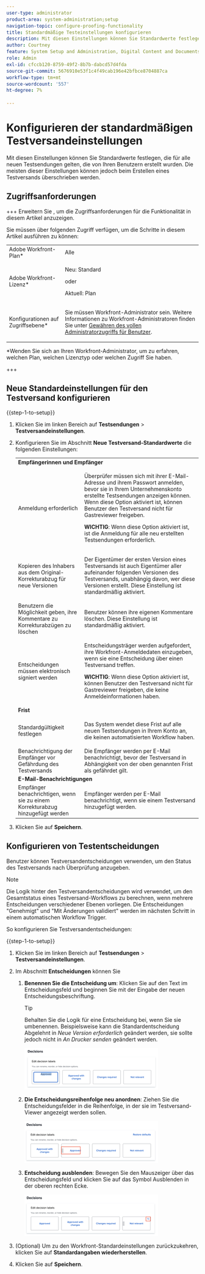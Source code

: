 ```yaml
---
user-type: administrator
product-area: system-administration;setup
navigation-topic: configure-proofing-functionality
title: Standardmäßige Testeinstellungen konfigurieren
description: Mit diesen Einstellungen können Sie Standardwerte festlegen, die für alle neuen Testsendungen gelten, die von Ihren Benutzern erstellt wurden. Die meisten dieser Einstellungen können jedoch beim Erstellen eines Testversands überschrieben werden.
author: Courtney
feature: System Setup and Administration, Digital Content and Documents
role: Admin
exl-id: cfccb120-8759-49f2-8b7b-dabcd57d4fda
source-git-commit: 5676910e53f1c4f49cab196e42bfbce8704887ca
workflow-type: tm+mt
source-wordcount: '557'
ht-degree: 7%

---
```


# Konfigurieren der standardmäßigen Testversandeinstellungen

Mit diesen Einstellungen können Sie Standardwerte festlegen, die für alle neuen Testsendungen gelten, die von Ihren Benutzern erstellt wurden. Die meisten dieser Einstellungen können jedoch beim Erstellen eines Testversands überschrieben werden.

## Zugriffsanforderungen

+++ Erweitern Sie , um die Zugriffsanforderungen für die Funktionalität in diesem Artikel anzuzeigen.

Sie müssen über folgenden Zugriff verfügen, um die Schritte in diesem Artikel ausführen zu können:

<table style="table-layout:auto"> 
 <col> 
 <col> 
 <tbody> 
  <tr> 
   <td role="rowheader">Adobe Workfront-Plan*</td> 
   <td>Alle</td> 
  </tr> 
  <tr> 
   <td role="rowheader">Adobe Workfront-Lizenz*</td> 
   <td>
   <p>Neu: Standard</p>
   oder
   <p>Aktuell: Plan</p></td> 
  </tr> 
  <tr> 
   <td role="rowheader">Konfigurationen auf Zugriffsebene*</td> 
   <td> <p>Sie müssen Workfront-Administrator sein. Weitere Informationen zu Workfront-Administratoren finden Sie unter <a href="../../../administration-and-setup/add-users/configure-and-grant-access/grant-a-user-full-administrative-access.md" class="MCXref xref">Gewähren des vollen Administratorzugriffs für Benutzer</a>.</p> </td> 
  </tr> 
 </tbody> 
</table>

&#42;Wenden Sie sich an Ihren Workfront-Administrator, um zu erfahren, welchen Plan, welchen Lizenztyp oder welchen Zugriff Sie haben.

+++

## Neue Standardeinstellungen für den Testversand konfigurieren

{{step-1-to-setup}}

1. Klicken Sie im linken Bereich auf **Testsendungen** > **Testversandeinstellungen**.
1. Konfigurieren Sie im Abschnitt **Neue Testversand-Standardwerte** die folgenden Einstellungen:

   <table style="table-layout:auto"> 
    <col> 
    <col> 
    <tbody> 
     <tr> 
      <td role="rowheader" colspan="2"><b>Empfängerinnen und Empfänger</b></td> 
     </tr> 
     <tr> 
      <td role="rowheader">Anmeldung erforderlich</td> 
      <td> <p>Überprüfer müssen sich mit ihrer E-Mail-Adresse und ihrem Passwort anmelden, bevor sie in Ihrem Unternehmenskonto erstellte Testsendungen anzeigen können. Wenn diese Option aktiviert ist, können Benutzer den Testversand nicht für Gastreviewer freigeben.</p> <p><b>WICHTIG</b>: Wenn diese Option aktiviert ist, ist die Anmeldung für alle neu erstellten Testsendungen erforderlich.</p> </td> 
     </tr> 
     <tr> 
      <td role="rowheader">Kopieren des Inhabers aus dem Original-Korrekturabzug für neue Versionen</td> 
      <td> <p>Der Eigentümer der ersten Version eines Testversands ist auch Eigentümer aller aufeinander folgenden Versionen des Testversands, unabhängig davon, wer diese Versionen erstellt. Diese Einstellung ist standardmäßig aktiviert.</p> </td> 
     </tr> 
     <tr> 
      <td role="rowheader">Benutzern die Möglichkeit geben, ihre Kommentare zu Korrekturabzügen zu löschen</td> 
      <td>Benutzer können ihre eigenen Kommentare löschen. Diese Einstellung ist standardmäßig aktiviert.</td> 
     </tr> 
     <tr> 
      <td role="rowheader">Entscheidungen müssen elektronisch signiert werden </td> 
      <td> <p>Entscheidungsträger werden aufgefordert, ihre Workfront-Anmeldedaten einzugeben, wenn sie eine Entscheidung über einen Testversand treffen.</p> <p><b>WICHTIG</b>: Wenn diese Option aktiviert ist, können Benutzer den Testversand nicht für Gastreviewer freigeben, die keine Anmeldeinformationen haben.</p> </td> 
     </tr> 
     <tr> 
      <td role="rowheader" colspan="2"><b>Frist</b></td> 
     </tr> 
     <tr> 
      <td role="rowheader">Standardgültigkeit festlegen</td> 
      <td> <p>Das System wendet diese Frist auf alle neuen Testsendungen in Ihrem Konto an, die keinen automatisierten Workflow haben.</p> </td> 
     </tr> 
     <tr> 
      <td role="rowheader">Benachrichtigung der Empfänger vor Gefährdung des Testversands</td> 
      <td>Die Empfänger werden per E-Mail benachrichtigt, bevor der Testversand in Abhängigkeit von der oben genannten Frist als gefährdet gilt.</td> 
     </tr> 
     <tr> 
      <td role="rowheader" colspan="2"><b>E-Mail-Benachrichtigungen</b></td> 
     </tr> 
     <tr> 
      <td role="rowheader">Empfänger benachrichtigen, wenn sie zu einem Korrekturabzug hinzugefügt werden</td> 
      <td>Empfänger werden per E-Mail benachrichtigt, wenn sie einem Testversand hinzugefügt werden.</td> 
     </tr> 
    </tbody> 
   </table>

1. Klicken Sie auf **Speichern**.

## Konfigurieren von Testentscheidungen

Benutzer können Testversandentscheidungen verwenden, um den Status des Testversands nach Überprüfung anzugeben.

>[!NOTE]
>
>Die Logik hinter den Testversandentscheidungen wird verwendet, um den Gesamtstatus eines Testversand-Workflows zu berechnen, wenn mehrere Entscheidungen verschiedener Ebenen vorliegen. Die Entscheidungen &quot;Genehmigt&quot; und &quot;Mit Änderungen validiert&quot; werden im nächsten Schritt in einem automatischen Workflow Trigger.

So konfigurieren Sie Testversandentscheidungen:

{{step-1-to-setup}}

1. Klicken Sie im linken Bereich auf **Testsendungen** > **Testversandeinstellungen**.
1. Im Abschnitt **Entscheidungen** können Sie

   1. **Benennen Sie die Entscheidung um**: Klicken Sie auf den Text im Entscheidungsfeld und beginnen Sie mit der Eingabe der neuen Entscheidungsbeschriftung.

      >[!TIP]
      >
      >Behalten Sie die Logik für eine Entscheidung bei, wenn Sie sie umbenennen. Beispielsweise kann die Standardentscheidung Abgelehnt in *Neue Version erforderlich* geändert werden, sie sollte jedoch nicht in *An Drucker senden* geändert werden.

      ![](assets/rename-decision-350x109.png)

   1. **Die Entscheidungsreihenfolge neu anordnen**: Ziehen Sie die Entscheidungsfelder in die Reihenfolge, in der sie im Testversand-Viewer angezeigt werden sollen.

      ![](assets/move-decision-350x110.png)

   1. **Entscheidung ausblenden**: Bewegen Sie den Mauszeiger über das Entscheidungsfeld und klicken Sie auf das Symbol Ausblenden in der oberen rechten Ecke.

      ![](assets/hide-decision-350x109.png)

1. (Optional) Um zu den Workfront-Standardeinstellungen zurückzukehren, klicken Sie auf **Standardangaben wiederherstellen**.
1. Klicken Sie auf **Speichern**.
